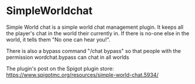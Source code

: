 # SimpleWorldchat
Simple World chat is a simple world chat management plugin. It keeps all the player's chat in the world their currently in. If there is no-one else in the world, it tells them "No one can hear you!".

There is also a bypass command "/chat bypass" so that people with the permission wordchat.bypass can chat in all worlds

The plugin's post on the Spigot plugin store: https://www.spigotmc.org/resources/simple-world-chat.5934/

